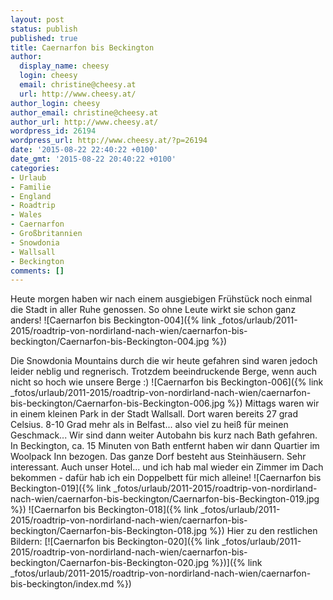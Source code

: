 ```yaml
---
layout: post
status: publish
published: true
title: Caernarfon bis Beckington
author:
  display_name: cheesy
  login: cheesy
  email: christine@cheesy.at
  url: http://www.cheesy.at/
author_login: cheesy
author_email: christine@cheesy.at
author_url: http://www.cheesy.at/
wordpress_id: 26194
wordpress_url: http://www.cheesy.at/?p=26194
date: '2015-08-22 22:40:22 +0100'
date_gmt: '2015-08-22 20:40:22 +0100'
categories:
- Urlaub
- Familie
- England
- Roadtrip
- Wales
- Caernarfon
- Großbritannien
- Snowdonia
- Wallsall
- Beckington
comments: []
---
```

Heute morgen haben wir nach einem ausgiebigen Frühstück noch einmal die Stadt in aller Ruhe genossen. So ohne Leute wirkt sie schon ganz anders!
![Caernarfon bis Beckington-004]({% link _fotos/urlaub/2011-2015/roadtrip-von-nordirland-nach-wien/caernarfon-bis-beckington/Caernarfon-bis-Beckington-004.jpg %})
<!--more-->
Die Snowdonia Mountains durch die wir heute gefahren sind waren jedoch leider neblig und regnerisch. Trotzdem beeindruckende Berge, wenn auch nicht so hoch wie unsere Berge :)
![Caernarfon bis Beckington-006]({% link _fotos/urlaub/2011-2015/roadtrip-von-nordirland-nach-wien/caernarfon-bis-beckington/Caernarfon-bis-Beckington-006.jpg %})
Mittags waren wir in einem kleinen Park in der Stadt Wallsall. Dort waren bereits 27 grad Celsius. 8-10 Grad mehr als in Belfast... also viel zu heiß für meinen Geschmack... Wir sind dann weiter Autobahn bis kurz nach Bath gefahren. In Beckington, ca. 15 Minuten von Bath entfernt haben wir dann Quartier im Woolpack Inn bezogen. Das ganze Dorf besteht aus Steinhäusern. Sehr interessant. Auch unser Hotel... und ich hab mal wieder ein Zimmer im Dach bekommen - dafür hab ich ein Doppelbett für mich alleine!
![Caernarfon bis Beckington-019]({% link _fotos/urlaub/2011-2015/roadtrip-von-nordirland-nach-wien/caernarfon-bis-beckington/Caernarfon-bis-Beckington-019.jpg %})
 ![Caernarfon bis Beckington-018]({% link _fotos/urlaub/2011-2015/roadtrip-von-nordirland-nach-wien/caernarfon-bis-beckington/Caernarfon-bis-Beckington-018.jpg %})
Hier zu den restlichen Bildern:
[![Caernarfon bis Beckington-020]({% link _fotos/urlaub/2011-2015/roadtrip-von-nordirland-nach-wien/caernarfon-bis-beckington/Caernarfon-bis-Beckington-020.jpg %})]({% link _fotos/urlaub/2011-2015/roadtrip-von-nordirland-nach-wien/caernarfon-bis-beckington/index.md %})
